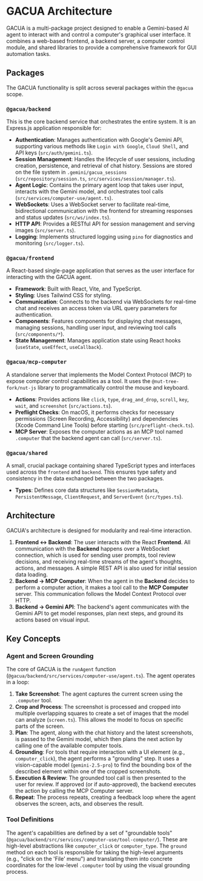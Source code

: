 # GACUA Architecture

GACUA is a multi-package project designed to enable a Gemini-based AI agent to interact with and control a computer's graphical user interface. It combines a web-based frontend, a backend server, a computer control module, and shared libraries to provide a comprehensive framework for GUI automation tasks.

## Packages

The GACUA functionality is split across several packages within the `@gacua` scope.

### `@gacua/backend`

This is the core backend service that orchestrates the entire system. It is an Express.js application responsible for:

- **Authentication**: Manages authentication with Google's Gemini API, supporting various methods like `Login with Google`, `Cloud Shell`, and API keys (`src/auth/gemini.ts`).
- **Session Management**: Handles the lifecycle of user sessions, including creation, persistence, and retrieval of chat history. Sessions are stored on the file system in `.gemini/gacua_sessions` (`src/repository/session.ts`, `src/services/session/manager.ts`).
- **Agent Logic**: Contains the primary agent loop that takes user input, interacts with the Gemini model, and orchestrates tool calls (`src/services/computer-use/agent.ts`).
- **WebSockets**: Uses a WebSocket server to facilitate real-time, bidirectional communication with the frontend for streaming responses and status updates (`src/ws/index.ts`).
- **HTTP API**: Provides a RESTful API for session management and serving images (`src/server.ts`).
- **Logging**: Implements structured logging using `pino` for diagnostics and monitoring (`src/logger.ts`).

### `@gacua/frontend`

A React-based single-page application that serves as the user interface for interacting with the GACUA agent.

- **Framework**: Built with React, Vite, and TypeScript.
- **Styling**: Uses Tailwind CSS for styling.
- **Communication**: Connects to the backend via WebSockets for real-time chat and receives an access token via URL query parameters for authentication.
- **Components**: Features components for displaying chat messages, managing sessions, handling user input, and reviewing tool calls (`src/components/*`).
- **State Management**: Manages application state using React hooks (`useState`, `useEffect`, `useCallback`).

### `@gacua/mcp-computer`

A standalone server that implements the Model Context Protocol (MCP) to expose computer control capabilities as a tool. It uses the `@nut-tree-fork/nut-js` library to programmatically control the mouse and keyboard.

- **Actions**: Provides actions like `click`, `type`, `drag_and_drop`, `scroll`, `key`, `wait`, and `screenshot` (`src/actions.ts`).
- **Preflight Checks**: On macOS, it performs checks for necessary permissions (Screen Recording, Accessibility) and dependencies (Xcode Command Line Tools) before starting (`src/preflight-check.ts`).
- **MCP Server**: Exposes the computer actions as an MCP tool named `.computer` that the backend agent can call (`src/server.ts`).

### `@gacua/shared`

A small, crucial package containing shared TypeScript types and interfaces used across the `frontend` and `backend`. This ensures type safety and consistency in the data exchanged between the two packages.

- **Types**: Defines core data structures like `SessionMetadata`, `PersistentMessage`, `ClientRequest`, and `ServerEvent` (`src/types.ts`).

## Architecture

GACUA's architecture is designed for modularity and real-time interaction.

1.  **Frontend ↔ Backend**: The user interacts with the React **Frontend**. All communication with the **Backend** happens over a WebSocket connection, which is used for sending user prompts, tool review decisions, and receiving real-time streams of the agent's thoughts, actions, and messages. A simple REST API is also used for initial session data loading.
2.  **Backend → MCP Computer**: When the agent in the **Backend** decides to perform a computer action, it makes a tool call to the **MCP Computer** server. This communication follows the Model Context Protocol over HTTP.
3.  **Backend → Gemini API**: The backend's agent communicates with the Gemini API to get model responses, plan next steps, and ground its actions based on visual input.

## Key Concepts

### Agent and Screen Grounding

The core of GACUA is the `runAgent` function (`@gacua/backend/src/services/computer-use/agent.ts`). The agent operates in a loop:

1.  **Take Screenshot**: The agent captures the current screen using the `.computer` tool.
2.  **Crop and Process**: The screenshot is processed and cropped into multiple overlapping squares to create a set of images that the model can analyze (`screen.ts`). This allows the model to focus on specific parts of the screen.
3.  **Plan**: The agent, along with the chat history and the latest screenshots, is passed to the Gemini model, which then plans the next action by calling one of the available computer tools.
4.  **Grounding**: For tools that require interaction with a UI element (e.g., `computer_click`), the agent performs a "grounding" step. It uses a vision-capable model (`gemini-2.5-pro`) to find the bounding box of the described element within one of the cropped screenshots.
5.  **Execution & Review**: The grounded tool call is then presented to the user for review. If approved (or if auto-approved), the backend executes the action by calling the MCP Computer server.
6.  **Repeat**: The process repeats, creating a feedback loop where the agent observes the screen, acts, and observes the result.

### Tool Definitions

The agent's capabilities are defined by a set of "groundable tools" (`@gacua/backend/src/services/computer-use/tool-computer/`). These are high-level abstractions like `computer_click` or `computer_type`. The `ground` method on each tool is responsible for taking the high-level arguments (e.g., "click on the 'File' menu") and translating them into concrete coordinates for the low-level `.computer` tool by using the visual grounding process.
